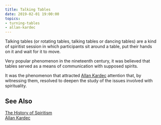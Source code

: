 ```yaml
---
title: Talking Tables
date: 2019-02-01 19:00:00
topics:
- turning-tables
- allan-kardec
---
```


Talking tables (or rotating tables, talking tables or dancing tables) 
are a kind of spiritist session in which participants sit around a table, 
put their hands on it and wait for it to move.

Very popular phenomenon in the nineteenth century, it was believed that tables served 
as a means of communication with supposed spirits.

It was the phenomenon that attracted [Allan Kardec](/bio/allan-kardec) attention that, 
by witnessing them, resolved to deepen the study of the issues involved with 
spirituality.


## See Also
[The History of Spiritism](/spiritism/history/)  
[Allan Kardec](/bio/allan-kardec)  
